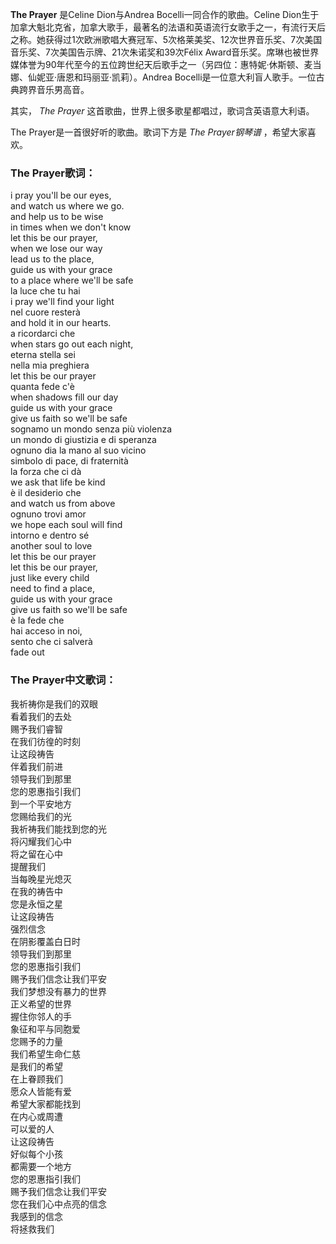 

**The Prayer** 是Celine Dion与Andrea Bocelli一同合作的歌曲。Celine
Dion生于加拿大魁北克省，加拿大歌手，最著名的法语和英语流行女歌手之一，有流行天后之称。她获得过1次欧洲歌唱大赛冠军、5次格莱美奖、12次世界音乐奖、7次美国音乐奖、7次美国告示牌、21次朱诺奖和39次Félix
Award音乐奖。席琳也被世界媒体誉为90年代至今的五位跨世纪天后歌手之一（另四位：惠特妮·休斯顿、麦当娜、仙妮亚·唐恩和玛丽亚·凯莉）。Andrea
Bocelli是一位意大利盲人歌手。一位古典跨界音乐男高音。

其实， _The Prayer_ 这首歌曲，世界上很多歌星都唱过，歌词含英语意大利语。

The Prayer是一首很好听的歌曲。歌词下方是 _The Prayer钢琴谱_ ，希望大家喜欢。

### The Prayer歌词：

i pray you'll be our eyes,  
and watch us where we go.  
and help us to be wise  
in times when we don't know  
let this be our prayer,  
when we lose our way  
lead us to the place,  
guide us with your grace  
to a place where we'll be safe  
la luce che tu hai  
i pray we'll find your light  
nel cuore resterà  
and hold it in our hearts.  
a ricordarci che  
when stars go out each night,  
eterna stella sei  
nella mia preghiera  
let this be our prayer  
quanta fede c'è  
when shadows fill our day  
guide us with your grace  
give us faith so we'll be safe  
sognamo un mondo senza più violenza  
un mondo di giustizia e di speranza  
ognuno dia la mano al suo vicino  
simbolo di pace, di fraternità  
la forza che ci dà  
we ask that life be kind  
è il desiderio che  
and watch us from above  
ognuno trovi amor  
we hope each soul will find  
intorno e dentro sé  
another soul to love  
let this be our prayer  
let this be our prayer,  
just like every child  
need to find a place,  
guide us with your grace  
give us faith so we'll be safe  
è la fede che  
hai acceso in noi,  
sento che ci salverà  
fade out

### The Prayer中文歌词：

我祈祷你是我们的双眼  
看着我们的去处  
赐予我们睿智  
在我们彷徨的时刻  
让这段祷告  
伴着我们前进  
领导我们到那里  
您的恩惠指引我们  
到一个平安地方  
您赐给我们的光  
我祈祷我们能找到您的光  
将闪耀我们心中  
将之留在心中  
提醒我们  
当每晚星光熄灭  
在我的祷告中  
您是永恒之星  
让这段祷告  
强烈信念  
在阴影覆盖白日时  
领导我们到那里  
您的恩惠指引我们  
赐予我们信念让我们平安  
我们梦想没有暴力的世界  
正义希望的世界  
握住你邻人的手  
象征和平与同胞爱  
您赐予的力量  
我们希望生命仁慈  
是我们的希望  
在上眷顾我们  
愿众人皆能有爱  
希望大家都能找到  
在内心或周遭  
可以爱的人  
让这段祷告  
好似每个小孩  
都需要一个地方  
您的恩惠指引我们  
赐予我们信念让我们平安  
您在我们心中点亮的信念  
我感到的信念  
将拯救我们

